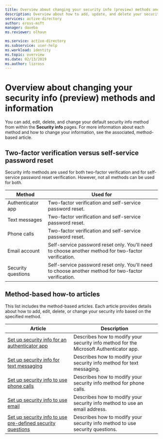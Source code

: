 ```yaml
---
title: Overview about changing your security info (preview) methods and information - Azure Active Directory | Microsoft Docs
description: Overview about how to add, update, and delete your security info methods for two-factor verification and self-service passsword reset.
services: active-directory
author: eross-msft
manager: daveba
ms.reviewer: olhaun

ms.service: active-directory
ms.subservice: user-help
ms.workload: identity
ms.topic: overview
ms.date: 02/13/2019
ms.author: lizross
---
```


# Overview about changing your security info (preview) methods and information
You can add, edit, delete, and change your default security info method from within the **Security info** pages. For more information about each method and how to change your information, see the associated, method-based article.

## Two-factor verification versus self-service password reset
Security info methods are used for both two-factor verification and for self-service password reset verification. However, not all methods can be used for both.

|Method|Used for|
|------|--------|
|Authenticator app|Two-factor verification and self-service password reset.|
|Text messages|Two-factor verification and self-service password reset.|
|Phone calls|Two-factor verification and self-service password reset.|
|Email account|Self-service password reset only. You'll need to choose another method for two-factor verification.|
|Security questions|Self-service password reset only. You'll need to choose another method for two-factor verification.|

## Method-based how-to articles
This list includes the method-based articles. Each article provides details about how to add, edit, delete, or change your security info based on the specified method.

|Article |Description |
|------|------------|
|[Set up security info for an authenticator app](security-info-setup-auth-app.md)|Describes how to modify your security info method for the Microsoft Authenticator app.|
|[Set up security info for text messaging](security-info-setup-text-msg.md)|Describes how to modify your security info method for text messaging.|
|[Set up security info to use phone calls](security-info-setup-phone-number.md)|Describes how to modify your security info method for phone calls.|
|[Set up security info to use email](security-info-setup-email.md)|Describes how to modify your security info method to use an email address.|
|[Set up security info to use pre-defined security questions](security-info-setup-questions.md)|Describes how to modify your security info method to use security questions.|




